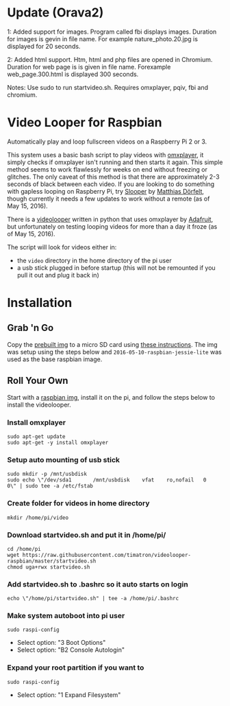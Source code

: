 # Update (Orava2)
1: Added support for images. Program called fbi displays images. Duration for images is gevin in file name. For example nature_photo.20.jpg is displayed for 20 seconds.

2: Added html support. Htm, html and php files are opened in Chromium. Duration for web page is is given in file name. Forexample web_page.300.html is displayed 300 seconds.

Notes: Use sudo to run startvideo.sh. Requires omxplayer, pqiv, fbi and chromium.

# Video Looper for Raspbian
Automatically play and loop fullscreen videos on a Raspberry Pi 2 or 3.

This system uses a basic bash script to play videos with [omxplayer](http://elinux.org/Omxplayer), it simply checks if omxplayer isn't running and then starts it again. This simple method seems to work flawlessly for weeks on end without freezing or glitches. The only caveat of this method is that there are approximately 2-3 seconds of black between each video. If you are looking to do something with gapless looping on Raspberry Pi, try [Slooper](https://github.com/mokafolio/Slooper) by [Matthias Dörfelt](http://www.mokafolio.de/), though currently it needs a few updates to work without a remote (as of May 15, 2016).

There is a [videolooper](https://github.com/adafruit/pi_video_looper) written in python that uses omxplayer by [Adafruit](http://www.adafruit.com), but unfortunately on testing looping videos for more than a day it froze (as of May 15, 2016).

The script will look for videos either in:
* the `video` directory in the home directory of the pi user
* a usb stick plugged in before startup (this will not be remounted if you pull it out and plug it back in)

# Installation

## Grab 'n Go
Copy the [prebuilt img](http://timschwartz.org/downloads/2016-05-10-raspbian-jessie-lite-video-looper.img.zip) to a micro SD card using [these instructions](https://www.raspberrypi.org/documentation/installation/installing-images/). The img was setup using the steps below and `2016-05-10-raspbian-jessie-lite` was used as the base raspbian image.

## Roll Your Own
Start with a [raspbian img](https://www.raspberrypi.org/downloads/raspbian/), install it on the pi, and follow the steps below to install the videolooper.

### Install omxplayer
```
sudo apt-get update
sudo apt-get -y install omxplayer
```

### Setup auto mounting of usb stick
```
sudo mkdir -p /mnt/usbdisk
sudo echo \"/dev/sda1		/mnt/usbdisk	vfat	ro,nofail	0	0\" | sudo tee -a /etc/fstab
```

### Create folder for videos in home directory
`mkdir /home/pi/video`

### Download startvideo.sh and put it in /home/pi/
```
cd /home/pi
wget https://raw.githubusercontent.com/timatron/videolooper-raspbian/master/startvideo.sh
chmod uga+rwx startvideo.sh
```

### Add startvideo.sh to .bashrc so it auto starts on login
`echo \"/home/pi/startvideo.sh" | tee -a /home/pi/.bashrc`

### Make system autoboot into pi user
`sudo raspi-config`
* Select option: "3 Boot Options"
* Select option: "B2 Console Autologin"

### Expand your root partition if you want to
`sudo raspi-config`
* Select option: "1 Expand Filesystem"
